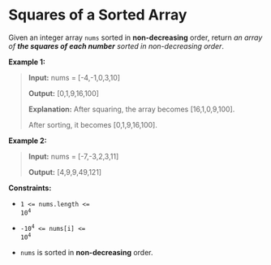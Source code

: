 # Squares of a Sorted Array

Given an integer array <code>nums</code> sorted in **non-decreasing** order, return *an array of **the squares of each number** sorted in non-decreasing order*.


**Example 1:**
>
> **Input:** nums = [-4,-1,0,3,10]
>
> **Output:** [0,1,9,16,100]
>
> **Explanation:** After squaring, the array becomes [16,1,0,9,100].
>
> After sorting, it becomes [0,1,9,16,100].

**Example 2:**
>
> **Input:** nums = [-7,-3,2,3,11]
>
> **Output:** [4,9,9,49,121]


**Constraints:**

- <code><span>1 &lt;= nums.length &lt;= </span>10<sup>4</sup></code>

- <code>-10<sup>4</sup> &lt;= nums[i] &lt;= 10<sup>4</sup></code>

- <code>nums</code> is sorted in **non-decreasing** order.

